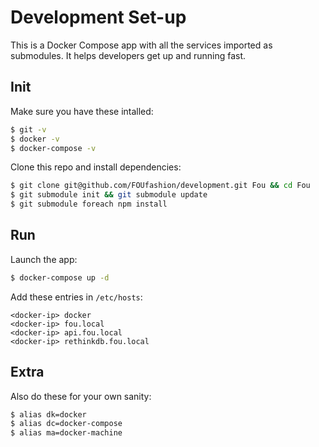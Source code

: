 # Development Set-up

This is a Docker Compose app with all the services imported as submodules. It helps developers get up and running fast.

## Init

Make sure you have these intalled:

```bash
$ git -v
$ docker -v
$ docker-compose -v
```
Clone this repo and install dependencies:

```bash
$ git clone git@github.com/FOUfashion/development.git Fou && cd Fou
$ git submodule init && git submodule update
$ git submodule foreach npm install
```

## Run

Launch the app:

```bash
$ docker-compose up -d
```

Add these entries in `/etc/hosts`:

```
<docker-ip> docker
<docker-ip> fou.local
<docker-ip> api.fou.local
<docker-ip> rethinkdb.fou.local
```

## Extra

Also do these for your own sanity:

```bash
$ alias dk=docker
$ alias dc=docker-compose
$ alias ma=docker-machine
```
